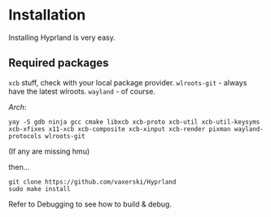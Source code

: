 # Installation

Installing Hyprland is very easy.

## Required packages
`xcb` stuff, check with your local package provider.
`wlroots-git` - always have the latest wlroots.
`wayland` - of course.

*Arch*:

`yay -S gdb ninja gcc cmake libxcb xcb-proto xcb-util xcb-util-keysyms xcb-xfixes x11-xcb xcb-composite xcb-xinput xcb-render pixman wayland-protocols wlroots-git`

(If any are missing hmu)

then...

```
git clone https://github.com/vaxerski/Hyprland
sudo make install
```

Refer to Debugging to see how to build & debug.